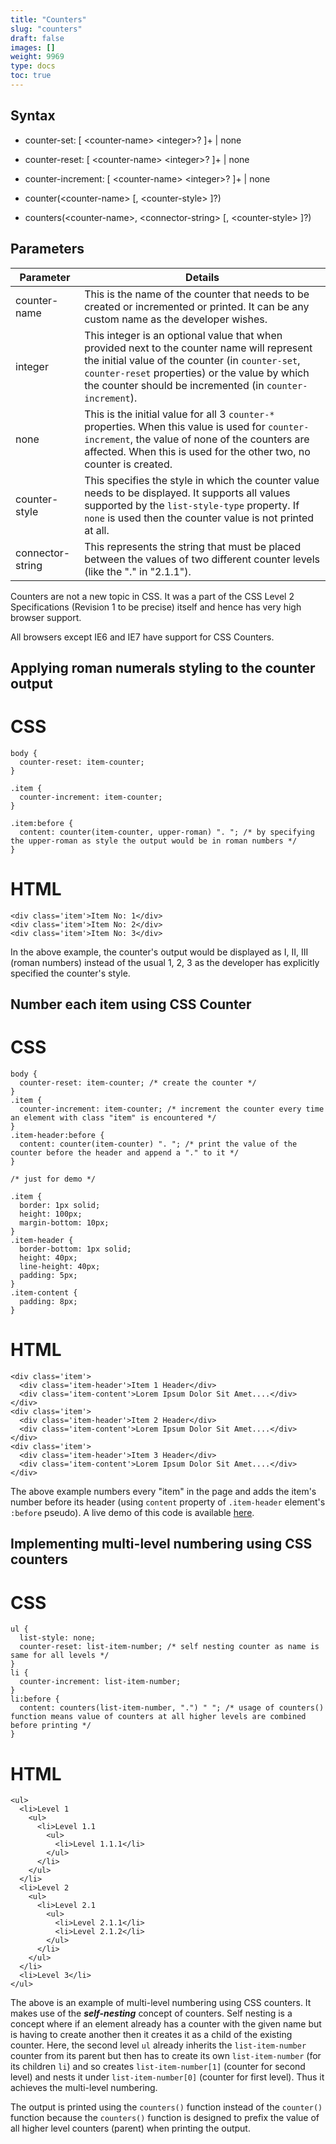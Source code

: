 ```yaml
---
title: "Counters"
slug: "counters"
draft: false
images: []
weight: 9969
type: docs
toc: true
---
```


## Syntax
 - counter-set: [ &lt;counter-name> &lt;integer>? ]+ | none

 - counter-reset: [ &lt;counter-name> &lt;integer>? ]+ | none

 - counter-increment: [ &lt;counter-name> &lt;integer>? ]+ | none

 - counter(&lt;counter-name> [, &lt;counter-style> ]?)

 - counters(&lt;counter-name>, &lt;connector-string> [, &lt;counter-style> ]?)

## Parameters
| Parameter      | Details |
| ------         | ------ |
| counter-name   | This is the name of the counter that needs to be created or incremented or printed. It can be any custom name as the developer wishes.   |
| integer        | This integer is an optional value that when provided next to the counter name will represent the initial value of the counter (in `counter-set`, `counter-reset` properties) or the value by which the counter should be incremented (in `counter-increment`).  |
| none           | This is the initial value for all 3 `counter-*` properties. When this value is used for `counter-increment`, the value of none of the counters are affected. When this is used for the other two, no counter is created. |
| counter-style  | This specifies the style in which the counter value needs to be displayed. It supports all values supported by the `list-style-type` property. If `none` is used then the counter value is not printed at all. |
| connector-string  | This represents the string that must be placed between the values of two different counter levels (like the "." in "2.1.1").

Counters are not a new topic in CSS. It was a part of the CSS Level 2 Specifications (Revision 1 to be precise) itself and hence has very high browser support.

All browsers except IE6 and IE7 have support for CSS Counters.

## Applying roman numerals styling to the counter output
CSS
====

    body {
      counter-reset: item-counter;
    }
    
    .item {
      counter-increment: item-counter;
    }
    
    .item:before {
      content: counter(item-counter, upper-roman) ". "; /* by specifying the upper-roman as style the output would be in roman numbers */
    }


HTML
====

    <div class='item'>Item No: 1</div>
    <div class='item'>Item No: 2</div>
    <div class='item'>Item No: 3</div>

In the above example, the counter's output would be displayed as I, II, III (roman numbers) instead of the usual 1, 2, 3 as the developer has explicitly specified the counter's style.

## Number each item using CSS Counter
CSS
======

    body {
      counter-reset: item-counter; /* create the counter */
    }
    .item {
      counter-increment: item-counter; /* increment the counter every time an element with class "item" is encountered */
    }
    .item-header:before {
      content: counter(item-counter) ". "; /* print the value of the counter before the header and append a "." to it */
    }
    
    /* just for demo */
    
    .item {
      border: 1px solid;
      height: 100px;
      margin-bottom: 10px;
    }
    .item-header {
      border-bottom: 1px solid;
      height: 40px;
      line-height: 40px;
      padding: 5px;
    }
    .item-content {
      padding: 8px;
    }

HTML
======

    <div class='item'>
      <div class='item-header'>Item 1 Header</div>
      <div class='item-content'>Lorem Ipsum Dolor Sit Amet....</div>
    </div>
    <div class='item'>
      <div class='item-header'>Item 2 Header</div>
      <div class='item-content'>Lorem Ipsum Dolor Sit Amet....</div>
    </div>
    <div class='item'>
      <div class='item-header'>Item 3 Header</div>
      <div class='item-content'>Lorem Ipsum Dolor Sit Amet....</div>
    </div>

The above example numbers every "item" in the page and adds the item's number before its header (using `content` property of `.item-header` element's `:before` pseudo). A live demo of this code is available [here](https://jsfiddle.net/a7rmje3r/).

## Implementing multi-level numbering using CSS counters
CSS
=======

    ul {
      list-style: none;
      counter-reset: list-item-number; /* self nesting counter as name is same for all levels */
    }
    li {
      counter-increment: list-item-number;
    }
    li:before {
      content: counters(list-item-number, ".") " "; /* usage of counters() function means value of counters at all higher levels are combined before printing */
    }

HTML
=======

    <ul>
      <li>Level 1
        <ul>
          <li>Level 1.1
            <ul>
              <li>Level 1.1.1</li>
            </ul>
          </li>
        </ul>
      </li>
      <li>Level 2
        <ul>
          <li>Level 2.1
            <ul>
              <li>Level 2.1.1</li>
              <li>Level 2.1.2</li>
            </ul>
          </li>
        </ul>
      </li>
      <li>Level 3</li>
    </ul>

The above is an example of multi-level numbering using CSS counters. It makes use of the ***self-nesting*** concept of counters. Self nesting is a concept where if an element already has a counter with the given name but is having to create another then it creates it as a child of the existing counter. Here, the second level `ul` already inherits the `list-item-number` counter from its parent but then has to create its own `list-item-number` (for its children `li`) and so creates `list-item-number[1]` (counter for second level) and nests it under `list-item-number[0]` (counter for first level). Thus it achieves the multi-level numbering.

The output is printed using the `counters()` function instead of the `counter()` function because the `counters()` function is designed to prefix the value of all higher level counters (parent) when printing the output.



